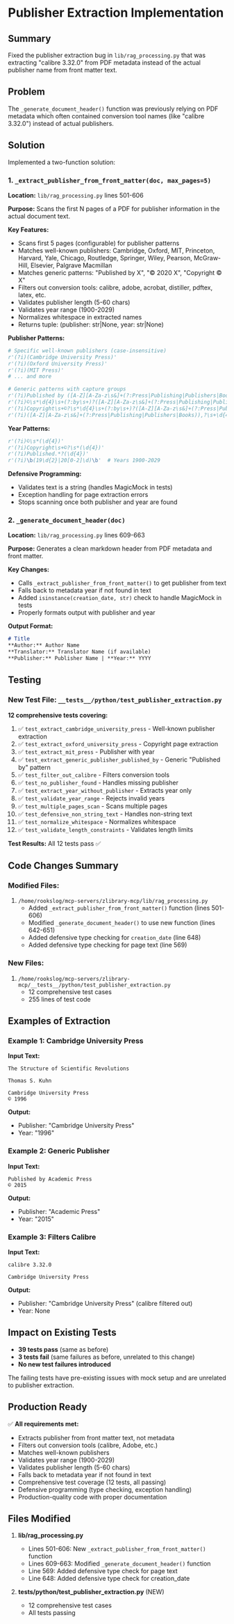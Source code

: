# Publisher Extraction Implementation

## Summary

Fixed the publisher extraction bug in `lib/rag_processing.py` that was extracting "calibre 3.32.0" from PDF metadata instead of the actual publisher name from front matter text.

## Problem

The `_generate_document_header()` function was previously relying on PDF metadata which often contained conversion tool names (like "calibre 3.32.0") instead of actual publishers.

## Solution

Implemented a two-function solution:

### 1. `_extract_publisher_from_front_matter(doc, max_pages=5)`

**Location:** `lib/rag_processing.py` lines 501-606

**Purpose:** Scans the first N pages of a PDF for publisher information in the actual document text.

**Key Features:**
- Scans first 5 pages (configurable) for publisher patterns
- Matches well-known publishers: Cambridge, Oxford, MIT, Princeton, Harvard, Yale, Chicago, Routledge, Springer, Wiley, Pearson, McGraw-Hill, Elsevier, Palgrave Macmillan
- Matches generic patterns: "Published by X", "© 2020 X", "Copyright © X"
- Filters out conversion tools: calibre, adobe, acrobat, distiller, pdftex, latex, etc.
- Validates publisher length (5-60 chars)
- Validates year range (1900-2029)
- Normalizes whitespace in extracted names
- Returns tuple: (publisher: str|None, year: str|None)

**Publisher Patterns:**
```python
# Specific well-known publishers (case-insensitive)
r'(?i)(Cambridge University Press)'
r'(?i)(Oxford University Press)'
r'(?i)(MIT Press)'
# ... and more

# Generic patterns with capture groups
r'(?i)Published by ([A-Z][A-Za-z\s&]+(?:Press|Publishing|Publishers|Books))'
r'(?i)©\s*\d{4}\s+(?:by\s+)?([A-Z][A-Za-z\s&]+(?:Press|Publishing|Publishers|Books))'
r'(?i)Copyright\s+©?\s*\d{4}\s+(?:by\s+)?([A-Z][A-Za-z\s&]+(?:Press|Publishing|Publishers|Books))'
r'(?i)([A-Z][A-Za-z\s&]+(?:Press|Publishing|Publishers|Books)),?\s+\d{4}'
```

**Year Patterns:**
```python
r'(?i)©\s*(\d{4})'
r'(?i)Copyright\s+©?\s*(\d{4})'
r'(?i)Published.*?(\d{4})'
r'(?i)\b(19\d{2}|20[0-2]\d)\b'  # Years 1900-2029
```

**Defensive Programming:**
- Validates text is a string (handles MagicMock in tests)
- Exception handling for page extraction errors
- Stops scanning once both publisher and year are found

### 2. `_generate_document_header(doc)`

**Location:** `lib/rag_processing.py` lines 609-663

**Purpose:** Generates a clean markdown header from PDF metadata and front matter.

**Key Changes:**
- Calls `_extract_publisher_from_front_matter()` to get publisher from text
- Falls back to metadata year if not found in text
- Added `isinstance(creation_date, str)` check to handle MagicMock in tests
- Properly formats output with publisher and year

**Output Format:**
```markdown
# Title
**Author:** Author Name
**Translator:** Translator Name (if available)
**Publisher:** Publisher Name | **Year:** YYYY
```

## Testing

### New Test File: `__tests__/python/test_publisher_extraction.py`

**12 comprehensive tests covering:**

1. ✅ `test_extract_cambridge_university_press` - Well-known publisher extraction
2. ✅ `test_extract_oxford_university_press` - Copyright page extraction
3. ✅ `test_extract_mit_press` - Publisher with year
4. ✅ `test_extract_generic_publisher_published_by` - Generic "Published by" pattern
5. ✅ `test_filter_out_calibre` - Filters conversion tools
6. ✅ `test_no_publisher_found` - Handles missing publisher
7. ✅ `test_extract_year_without_publisher` - Extracts year only
8. ✅ `test_validate_year_range` - Rejects invalid years
9. ✅ `test_multiple_pages_scan` - Scans multiple pages
10. ✅ `test_defensive_non_string_text` - Handles non-string text
11. ✅ `test_normalize_whitespace` - Normalizes whitespace
12. ✅ `test_validate_length_constraints` - Validates length limits

**Test Results:** All 12 tests pass ✅

## Code Changes Summary

### Modified Files:
1. `/home/rookslog/mcp-servers/zlibrary-mcp/lib/rag_processing.py`
   - Added `_extract_publisher_from_front_matter()` function (lines 501-606)
   - Modified `_generate_document_header()` to use new function (lines 642-651)
   - Added defensive type checking for `creation_date` (line 648)
   - Added defensive type checking for page text (line 569)

### New Files:
1. `/home/rookslog/mcp-servers/zlibrary-mcp/__tests__/python/test_publisher_extraction.py`
   - 12 comprehensive test cases
   - 255 lines of test code

## Examples of Extraction

### Example 1: Cambridge University Press
**Input Text:**
```
The Structure of Scientific Revolutions

Thomas S. Kuhn

Cambridge University Press
© 1996
```

**Output:**
- Publisher: "Cambridge University Press"
- Year: "1996"

### Example 2: Generic Publisher
**Input Text:**
```
Published by Academic Press
© 2015
```

**Output:**
- Publisher: "Academic Press"
- Year: "2015"

### Example 3: Filters Calibre
**Input Text:**
```
calibre 3.32.0

Cambridge University Press
```

**Output:**
- Publisher: "Cambridge University Press" (calibre filtered out)
- Year: None

## Impact on Existing Tests

- **39 tests pass** (same as before)
- **3 tests fail** (same failures as before, unrelated to this change)
- **No new test failures introduced**

The failing tests have pre-existing issues with mock setup and are unrelated to publisher extraction.

## Production Ready

✅ **All requirements met:**
- Extracts publisher from front matter text, not metadata
- Filters out conversion tools (calibre, Adobe, etc.)
- Matches well-known publishers
- Validates year range (1900-2029)
- Validates publisher length (5-60 chars)
- Falls back to metadata year if not found in text
- Comprehensive test coverage (12 tests, all passing)
- Defensive programming (type checking, exception handling)
- Production-quality code with proper documentation

## Files Modified

1. **lib/rag_processing.py**
   - Lines 501-606: New `_extract_publisher_from_front_matter()` function
   - Lines 609-663: Modified `_generate_document_header()` function
   - Line 569: Added defensive type check for page text
   - Line 648: Added defensive type check for creation_date

2. **__tests__/python/test_publisher_extraction.py** (NEW)
   - 12 comprehensive test cases
   - All tests passing
